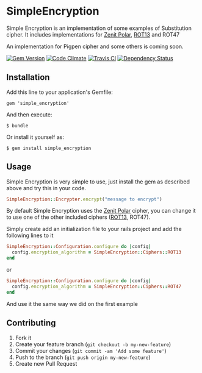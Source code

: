 # SimpleEncryption

Simple Encryption is an implementation of some examples of Substitution cipher.
It includes implementations for [Zenit Polar](http://pt.wikipedia.org/wiki/Zenit_Polar), [ROT13](https://en.wikipedia.org/wiki/ROT13) and ROT47

An implementation for Pigpen cipher and some others is coming soon.

[![Gem Version](https://badge.fury.io/rb/simple_encryption.png)](http://badge.fury.io/rb/simple_encryption)
[![Code Climate](https://codeclimate.com/github/linkrjr/simple_encryption.png)](https://codeclimate.com/github/linkrjr/simple_encryption)
[![Travis CI](https://api.travis-ci.org/linkrjr/simple_encryption.png)](https://travis-ci.org/linkrjr/simple_encryption)
[![Dependency Status](https://gemnasium.com/linkrjr/simple_encryption.png)](https://gemnasium.com/linkrjr/simple_encryption)

## Installation

Add this line to your application's Gemfile:

    gem 'simple_encryption'

And then execute:

    $ bundle

Or install it yourself as:

    $ gem install simple_encryption

## Usage

Simple Encryption is very simple to use, just install the gem as described above and try this in your code.

```ruby 
SimpleEncryption::Encrypter.encrypt("message to encrypt")
```

By default Simple Encryption uses the [Zenit Polar](http://pt.wikipedia.org/wiki/Zenit_Polar) cipher, you can change it to use one of the other included ciphers ([ROT13](https://en.wikipedia.org/wiki/ROT13), ROT47).

Simply create add an initialization file to your rails project and add the following lines to it

```ruby 
SimpleEncryption::Configuration.configure do |config|
  config.encryption_algorithm = SimpleEncryption::Ciphers::ROT13
end
```
or

```ruby
SimpleEncryption::Configuration.configure do |config|
  config.encryption_algorithm = SimpleEncryption::Ciphers::ROT47
end
```

And use it the same way we did on the first example

## Contributing

1. Fork it
2. Create your feature branch (`git checkout -b my-new-feature`)
3. Commit your changes (`git commit -am 'Add some feature'`)
4. Push to the branch (`git push origin my-new-feature`)
5. Create new Pull Request
